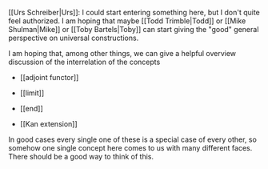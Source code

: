 

[[Urs Schreiber|Urs]]: I could start entering something here, but I don't quite feel authorized. I am hoping that maybe [[Todd Trimble|Todd]] or [[Mike Shulman|Mike]] or [[Toby Bartels|Toby]] can start giving the "good" general perspective on universal constructions.

I am hoping that, among other things, we can give a helpful overview discussion of the interrelation of the concepts

* [[adjoint functor]]

* [[limit]] 

* [[end]]

* [[Kan extension]]

In good cases every single one of these is a special case of every other, so somehow one single concept here comes to us with many different faces. There should be a good way to think of this. 